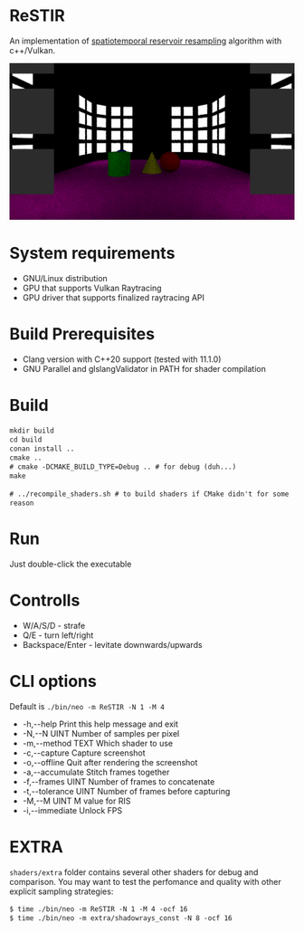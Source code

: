# ReSTIR
An implementation of [spatiotemporal reservoir resampling](https://research.nvidia.com/publication/2020-07_Spatiotemporal-reservoir-resampling) algorithm with c++/Vulkan.

![demo](demo.png)

# System requirements
- GNU/Linux distribution
- GPU that supports Vulkan Raytracing
- GPU driver that supports finalized raytracing API

# Build Prerequisites
- Clang version with C++20 support (tested with 11.1.0)
- GNU Parallel and glslangValidator in PATH for shader compilation

# Build

```
mkdir build
cd build
conan install ..
cmake .. 
# cmake -DCMAKE_BUILD_TYPE=Debug .. # for debug (duh...)
make

# ../recompile_shaders.sh # to build shaders if CMake didn't for some reason
```

# Run

Just double-click the executable

# Controlls

- W/A/S/D - strafe
- Q/E - turn left/right
- Backspace/Enter - levitate downwards/upwards

# CLI options
Default is `./bin/neo -m ReSTIR -N 1 -M 4`

-  -h,--help                   Print this help message and exit
-  -N,--N UINT                 Number of samples per pixel
-  -m,--method TEXT            Which shader to use
-  -c,--capture                Capture screenshot
-  -o,--offline                Quit after rendering the screenshot
-  -a,--accumulate             Stitch frames together
-  -f,--frames UINT            Number of frames to concatenate
-  -t,--tolerance UINT         Number of frames before capturing
-  -M,--M UINT                 M value for RIS
-  -i,--immediate              Unlock FPS

# EXTRA
`shaders/extra` folder contains several other shaders for debug and comparison. You may want to test the perfomance and quality with other explicit sampling strategies:

```
$ time ./bin/neo -m ReSTIR -N 1 -M 4 -ocf 16
$ time ./bin/neo -m extra/shadowrays_const -N 8 -ocf 16
```
